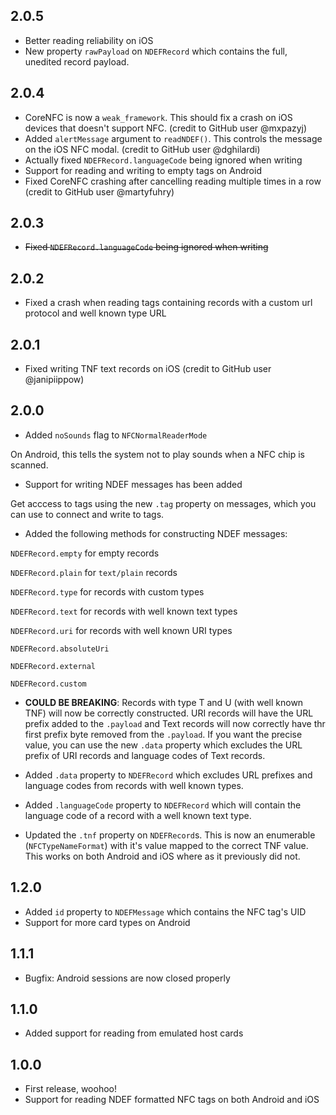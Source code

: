## 2.0.5

-   Better reading reliability on iOS
-   New property `rawPayload` on `NDEFRecord` which contains the full, unedited record payload.

## 2.0.4

-   CoreNFC is now a `weak_framework`. This should fix a crash on iOS devices that doesn't support NFC. (credit to GitHub user @mxpazyj)
-   Added `alertMessage` argument to `readNDEF()`. This controls the message on the iOS NFC modal. (credit to GitHub user @dghilardi)
-   Actually fixed `NDEFRecord.languageCode` being ignored when writing
-   Support for reading and writing to empty tags on Android
-   Fixed CoreNFC crashing after cancelling reading multiple times in a row (credit to GitHub user @martyfuhry)

## 2.0.3

-   ~~Fixed `NDEFRecord.languageCode` being ignored when writing~~

## 2.0.2

-   Fixed a crash when reading tags containing records with a custom url protocol and well known type URL

## 2.0.1

-   Fixed writing TNF text records on iOS (credit to GitHub user @janipiippow)

## 2.0.0

-   Added `noSounds` flag to `NFCNormalReaderMode`

On Android, this tells the system not to play sounds when a NFC chip is scanned.

-   Support for writing NDEF messages has been added

Get acccess to tags using the new `.tag` property on messages, which you can
use to connect and write to tags.

-   Added the following methods for constructing NDEF messages:

`NDEFRecord.empty` for empty records

`NDEFRecord.plain` for `text/plain` records

`NDEFRecord.type` for records with custom types

`NDEFRecord.text` for records with well known text types

`NDEFRecord.uri` for records with well known URI types

`NDEFRecord.absoluteUri`

`NDEFRecord.external`

`NDEFRecord.custom`

-   **COULD BE BREAKING**: Records with type T and U (with well known TNF) will
    now be correctly constructed. URI records will have the URL prefix added to the
    `.payload` and Text records will now correctly have thr first prefix byte removed from the `.payload`. If you want the precise value, you can use the new `.data` property which excludes the URL prefix of URI records and language codes of Text records.

-   Added `.data` property to `NDEFRecord` which excludes URL prefixes and
    language codes from records with well known types.

-   Added `.languageCode` property to `NDEFRecord` which will contain the language
    code of a record with a well known text type.

-   Updated the `.tnf` property on `NDEFRecord`s. This is now an enumerable
    (`NFCTypeNameFormat`) with it's value mapped to the correct TNF value.
    This works on both Android and iOS where as it previously did not.

## 1.2.0

-   Added `id` property to `NDEFMessage` which contains the NFC tag's UID
-   Support for more card types on Android

## 1.1.1

-   Bugfix: Android sessions are now closed properly

## 1.1.0

-   Added support for reading from emulated host cards

## 1.0.0

-   First release, woohoo!
-   Support for reading NDEF formatted NFC tags on both Android and iOS
